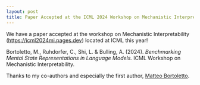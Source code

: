 ```yaml
---
layout: post
title: Paper Accepted at the ICML 2024 Workshop on Mechanistic Interpretability
---
```


We have a paper accepted at the workshop on Mechanistic Interpretability (https://icml2024mi.pages.dev) located at ICML this year!

Bortoletto, M., Ruhdorfer, C., Shi, L. & Bulling, A. (2024).
*Benchmarking Mental State Representations in Language Models.* 
ICML Workshop on Mechanistic Interpretability.

Thanks to my co-authors and especially the first author, [Matteo Bortoletto](https://mattbortoletto.github.io).
